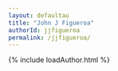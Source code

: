 ```yaml
---
layout: defaultau
title: "John J Figueroa"
authorId: jjfigueroa
permalink: /jjfigueroa/
---
```

{% include loadAuthor.html %}
<script>
    $(document).ready(function(){
        showAuthorBio('{{ page.authorId }}');
   });
</script>
